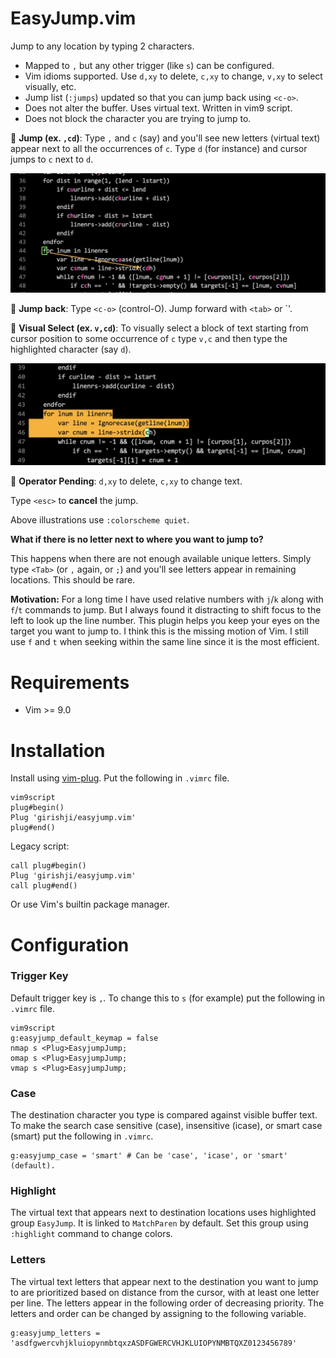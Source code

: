 # EasyJump.vim

Jump to any location by typing 2 characters.

- Mapped to `,` but any other trigger (like `s`) can be configured.
- Vim idioms supported. Use `d,xy` to delete, `c,xy` to change, `v,xy` to select visually, etc.
- Jump list (`:jumps`) updated so that you can jump back using `<c-o>`.
- Does not alter the buffer. Uses virtual text. Written in vim9 script.
- Does not block the character you are trying to jump to.

🚀 **Jump (ex. `,cd`)**: Type `,` and `c` (say) and you'll see new letters (virtual text) appear next to all the occurrences of `c`. Type `d` (for instance) and cursor jumps to `c` next to `d`.

<img src='img/img1.jpeg' width='700'>

🚀 **Jump back**: Type `<c-o>` (control-O). Jump forward with `<tab>` or `<c-i>'.

🚀 **Visual Select (ex. `v,cd`)**: To visually select a block of text starting
from cursor position to some occurrence of `c` type `v,c` and then type the
highlighted character (say `d`).

<img src='img/img2.jpeg' width='700'>

🚀 **Operator Pending**: `d,xy` to delete, `c,xy` to change text.

Type `<esc>` to **cancel** the jump.

Above illustrations use `:colorscheme quiet`.

**What if there is no letter next to where you want to jump to?**

This happens when there are not enough available unique letters. Simply type
`<Tab>` (or `,` again, or `;`) and you'll see letters appear in remaining
locations. This should be rare.

**Motivation:** For a long time I have used relative numbers with `j`/`k` along
with `f`/`t` commands to jump. But I always found it distracting to shift focus to the left to
look up the line number. This plugin helps you keep your eyes on the
target you want to jump to. I think this is the missing motion of
Vim. I still use `f` and `t` when seeking within the same line since it is the most
efficient.

# Requirements

- Vim >= 9.0

# Installation

Install using [vim-plug](https://github.com/junegunn/vim-plug). Put the following in `.vimrc` file.

```
vim9script
plug#begin()
Plug 'girishji/easyjump.vim'
plug#end()
```

Legacy script:

```
call plug#begin()
Plug 'girishji/easyjump.vim'
call plug#end()
```

Or use Vim's builtin package manager.

# Configuration

### Trigger Key

Default trigger key is `,`. To change this to `s` (for example) put the following in `.vimrc` file.

```
vim9script
g:easyjump_default_keymap = false
nmap s <Plug>EasyjumpJump;
omap s <Plug>EasyjumpJump;
vmap s <Plug>EasyjumpJump;
```

### Case

The destination character you type is compared against visible buffer text. To make the search case sensitive (case), insensitive (icase), or smart case (smart) put the following in `.vimrc`.

```
g:easyjump_case = 'smart' # Can be 'case', 'icase', or 'smart' (default).
```

### Highlight

The virtual text that appears next to destination locations uses highlighted group `EasyJump`. It is linked to `MatchParen` by default. Set this group using `:highlight` command to change colors.

### Letters

The virtual text letters that appear next to the destination you want to jump to are prioritized based on distance from the cursor, with at least one letter per line. The letters appear in the following order of decreasing priority. The letters and order can be changed by assigning to the following variable.

```
g:easyjump_letters = 'asdfgwercvhjkluiopynmbtqxzASDFGWERCVHJKLUIOPYNMBTQXZ0123456789'
```
